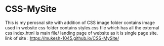 # CSS-MySite
This is my perosnal site with addition of CSS
image folder contains image used in website
css folder contains styles.css file which has all the external css
index.html is main file/ landing page of website as it is single page site.
link of site : https://mukesh-1045.github.io/CSS-MySite/
